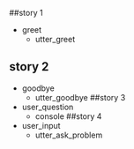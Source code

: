 ##story 1
* greet
	- utter_greet
## story 2
* goodbye
	- utter_goodbye
##story 3
* user_question
	- console
##story 4
* user_input
	- utter_ask_problem

